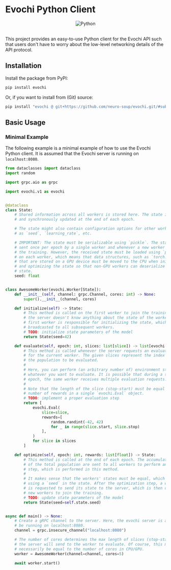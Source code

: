 # Evochi Python Client

<div align="center">
    <img src="https://img.shields.io/badge/Written_In-Python-f7d44f?style=for-the-badge&logo=python" alt="Python" />
</div>

<br />

This project provides an easy-to-use Python client for the Evochi API such that
users don't have to worry about the low-level networking details of the API protocol.

## Installation

Install the package from PyPI:

```bash
pip install evochi
```

Or, if you want to install from (Git) source:

```bash
pip install "evochi @ git+https://github.com/neuro-soup/evochi.git/#subdirectory=clients/python"
```

## Basic Usage

### Minimal Example

The following example is a minimal example of how to use the Evochi Python
client. It is assumed that the Evochi server is running on `localhost:8080`.

```py
from dataclasses import dataclass
import random

import grpc.aio as grpc

import evochi.v1 as evochi


@dataclass
class State:
    # Shared information across all workers is stored here. The state is centrally
    # and synchronously updated at the end of each epoch.

    # The state might also contain configuration options for other workers, such
    # as `seed`, `learning_rate`, etc.

    # IMPORTANT: The state must be serializable using `pickle`. The state is only
    # sent once per epoch by a single worker and whenever a new worker joins
    # the training. However, the received state must be loaded using `pickle`
    # on each worker, which means that data structures, such as `torch.Tensor`,
    # that are stored on a GPU device must be moved to the CPU when initializing
    # and optimizing the state so that non-GPU workers can deserialize the
    # state.
    seed: float


class AwesomeWorker(evochi.Worker[State]):
    def __init__(self, channel: grpc.Channel, cores: int) -> None:
        super().__init__(channel, cores)

    def initialize(self) -> State:
        # This method is called on the first worker to join the training. Since
        # the server doesn't know anything about the state of the workers, the
        # first worker is responsible for initializing the state, which is then
        # broadcasted to all subsequent workers.
        # TODO: initialize state parameters of the model
        return State(seed=42)

    def evaluate(self, epoch: int, slices: list[slice]) -> list[evochi.Eval]:
        # This method is called whenever the server requests an evaluation step
        # for the current worker. The given slices represent the index ranges of
        # the population to be evaluated.
        #
        # Here, you can perform (an arbitrary number of) environment steps or
        # whatever you want to evaluate. It is possible that during a single
        # epoch, the same worker receives multiple evaluation requests.
        #
        # Note that the length of the slice (stop-start) must be equal to the
        # number of rewards in a single `evochi.Eval` object.
        # TODO: implement a proper evaluation step
        return [
            evochi.Eval(
                slice=slice,
                rewards=[
                    random.randint(-42, 42)
                    for _ in range(slice.start, slice.stop)
                ],
            )
            for slice in slices
        ]

    def optimize(self, epoch: int, rewards: list[float]) -> State:
        # This method is called at the end of each epoch. The accumulated rewards
        # of the total population are sent to all workers to perform an optimization
        # step, which is performed in this method.
        #
        # It makes sense that the workers' states must be equal, which is ensured
        # using a `seed` in the state. After the optimization step, a worker
        # is requested to send its state to the server, which is then used for
        # new workers to join the training.
        # TODO: update state parameters of the model
        return State(seed=self.state.seed)


async def main() -> None:
    # Create a gRPC channel to the server. Here, the evochi server is assumed to
    # be running on localhost:8080.
    channel = grpc.insecure_channel("localhost:8080")

    # The number of cores determines the max length of slices (stop-start) that
    # the server will send to the worker to evaluate. Of course, this must not
    # necessarily be equal to the number of cores in CPU/GPU.
    worker = AwesomeWorker(channel=channel, cores=5)

    await worker.start()
```
